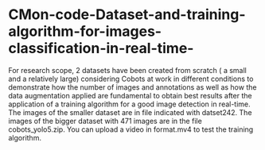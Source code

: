 # CMon-code-Dataset-and-training-algorithm-for-images-classification-in-real-time-




For research scope, 2 datasets have been created from scratch ( a small and a relatively large) considering Cobots at work in different conditions to demonstrate how the number of images and annotations as well as how the data augmentation applied are fundamental to obtain best results after the application of a training algorithm for a good image detection in real-time. The images of the smaller dataset are in file indicated with datset242. The images of the bigger dataset with 471 images  are in the file  cobots_yolo5.zip. You can upload a video in format.mv4 to test the training algorithm.
